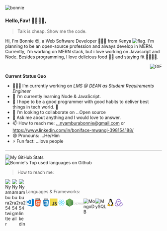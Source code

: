 ![bonnie](https://user-images.githubusercontent.com/45118623/95321901-5f368780-08a4-11eb-82ab-90fdad43ff25.png)
### Hello,Fav! 👋😃👋🏻,
> Talk is cheap. Show me the code.

Hi, I'm Bonnie 😉, a Web Software Developer 👨🏻‍💻 from Kenya ![flag](https://user-images.githubusercontent.com/45118623/95323099-44651280-08a6-11eb-9ce5-fd63e628796c.png). I'm planning to be an open-source profession and always develop in MERN. Currently, I'm working on MERN stack, but i love working on Javascript and Node. Besides programming, I love delicious food 🌮🍣 and staying fit ⛹️‍🏋🏼‍♂️.

​	<img align="right" alt="GIF" src="https://media.giphy.com/media/iIqmM5tTjmpOB9mpbn/giphy.gif" />

**Current Status Quo**

* 👨🏻‍💻 I’m currently working on *LMS @ DEAN as Student Requirements Engineer*
* 🌱 I’m currently learning Node & JavaScript.
* 🤔  I hope to be a good programmer with good habits to deliver best things in tech world. 🐧
* 👯 I’m looking to collaborate on ...Open source
* 💬 Ask me about anything and I would love to answer.
* 📫 How to reach me: ...nyamburabonnie@gmail.com or https://www.linkedin.com/in/boniface-mwangi-398154188/
* 😄 Pronouns: ...He/Him
* ⚡ Fun fact: ...love people
---

<img align="left" alt="My GitHub Stats" width="300px" src="https://github-readme-stats.codestackr.vercel.app/api?username=Nyambura254&show_icons=true&theme=tokyonight" />
 <img align="" alt="Bonnie's Top used languages on Github" width="300px" src="https://github-readme-stats.vercel.app/api/top-langs/?username=Nyambura254&theme=synthwave"/>
 <br/>
 
 
> How to reach me:



[<img align="left" alt="Nyambura254 twitter" width="22px" src="https://img.icons8.com/cute-clipart/2x/twitter.png" />][twitter]
[<img align="left" alt="Nyambura254 gmail" width="22px" src="https://img.icons8.com/color/2x/gmail-login.png" />][gmail]
[<img align="left" alt="Nyambura254 linkedin" width="22px" src="https://img.icons8.com/cute-clipart/2x/linkedin.png" />][linkedin]</span>
<br/>

> Languages & Frameworks:

<img align="left" alt="Visual Studio Code" width="26px" src="https://raw.githubusercontent.com/github/explore/80688e429a7d4ef2fca1e82350fe8e3517d3494d/topics/visual-studio-code/visual-studio-code.png" />
<img align="left" alt="HTML5" width="26px" src="https://raw.githubusercontent.com/github/explore/80688e429a7d4ef2fca1e82350fe8e3517d3494d/topics/html/html.png" />
<img align="left" alt="CSS3" width="26px" src="https://raw.githubusercontent.com/github/explore/80688e429a7d4ef2fca1e82350fe8e3517d3494d/topics/css/css.png" />
<img align="left" alt="JavaScript" width="24px" src="https://raw.githubusercontent.com/github/explore/80688e429a7d4ef2fca1e82350fe8e3517d3494d/topics/javascript/javascript.png" />
<img align="left" alt="React" width="26px" src="https://raw.githubusercontent.com/github/explore/80688e429a7d4ef2fca1e82350fe8e3517d3494d/topics/react/react.png" />
<img align="left" alt="Node.js" width="26px" src="https://raw.githubusercontent.com/github/explore/80688e429a7d4ef2fca1e82350fe8e3517d3494d/topics/nodejs/nodejs.png" />
<img align="left" alt="Express" width="32px" src="https://raw.githubusercontent.com/github/explore/80688e429a7d4ef2fca1e82350fe8e3517d3494d/topics/express/express.png" />
<img align="left" alt="MongoDB" width="38px" src="https://cdn.worldvectorlogo.com/logos/mongodb.svg" />
<img align="left" alt="MySQL" width="36px" src="https://cdn.worldvectorlogo.com/logos/mysql-5.svg" />
<img align="left" alt="Linux" width="26px" src="https://raw.githubusercontent.com/github/explore/80688e429a7d4ef2fca1e82350fe8e3517d3494d/topics/linux/linux.png" />
<img align="left" alt="Redux" width="26px" src="https://raw.githubusercontent.com/github/explore/80688e429a7d4ef2fca1e82350fe8e3517d3494d/topics/redux/redux.png" />


[gmail]: mailto:nyamburabonnie@gmail.com
[website]: https://bonnie-mwangi.netlify.app/
[youtube]: https://www.youtube.com/channel/UCBCt4HNpZ4hz_gi-erussBA?view_as=subscriber
[twitter]: https://twitter.com/BonnieNyambura
[linkedin]: https://www.linkedin.com/in/boniface-mwangi-398154188/
